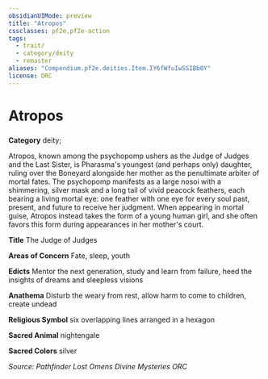 ```yaml
---
obsidianUIMode: preview
title: "Atropos"
cssclasses: pf2e,pf2e-action
tags:
  - trait/
  - category/deity
  - remaster
aliases: "Compendium.pf2e.deities.Item.IY6fWfuIwSSIBb0Y"
license: ORC
---
```

# Atropos

### 

**Category** deity; 




Atropos, known among the psychopomp ushers as the Judge of Judges and the Last Sister, is Pharasma's youngest (and perhaps only) daughter, ruling over the Boneyard alongside her mother as the penultimate arbiter of mortal fates. The psychopomp manifests as a large nosoi with a shimmering, silver mask and a long tail of vivid peacock feathers, each bearing a living mortal eye: one feather with one eye for every soul past, present, and future to receive her judgment. When appearing in mortal guise, Atropos instead takes the form of a young human girl, and she often favors this form during appearances in her mother's court.

**Title** The Judge of Judges

**Areas of Concern** Fate, sleep, youth

**Edicts** Mentor the next generation, study and learn from failure, heed the insights of dreams and sleepless visions

**Anathema** Disturb the weary from rest, allow harm to come to children, create undead

**Religious Symbol** six overlapping lines arranged in a hexagon

**Sacred Animal** nightengale

**Sacred Colors** silver

*Source: Pathfinder Lost Omens Divine Mysteries*
*ORC*
